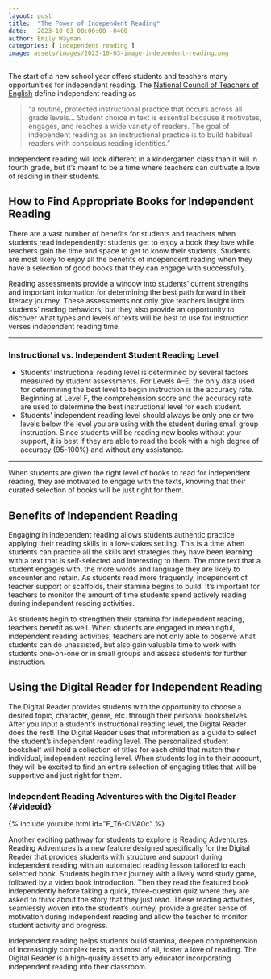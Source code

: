 ```yaml
---
layout: post
title:  "The Power of Independent Reading"
date:   2023-10-03 08:00:00 -0400
author: Emily Wayman
categories: [ independent reading ]
image: assets/images/2023-10-03-image-independent-reading.png
---
```


The start of a new school year offers students and teachers many opportunities for independent reading. The [National Council of Teachers of English](https://ncte.org/statement/independent-reading/) define independent reading as
> “a routine, protected instructional practice that occurs across all grade levels… Student choice in text is essential because it motivates, engages, and reaches a wide variety of readers. The goal of independent reading as an instructional practice is to build habitual readers with conscious reading identities.”

Independent reading will look different in a kindergarten class than it will in fourth grade, but it’s meant to be a time where teachers can cultivate a love of reading in their students.

## How to Find Appropriate Books for Independent Reading
There are a vast number of benefits for students and teachers when students read independently: students get to enjoy a book they love while teachers gain the time and space to get to know their students. Students are most likely to enjoy all the benefits of independent reading when they have a selection of good books that they can engage with successfully.

Reading assessments provide a window into students’ current strengths and important information for determining the best path forward in their literacy journey. These assessments not only give teachers insight into students’ reading behaviors, but they also provide an opportunity to discover what types and levels of texts will be best to use for instruction verses independent reading time.

***
### Instructional vs. Independent Student Reading Level
* Students’ instructional reading level is determined by several factors measured by student assessments. For Levels A–E, the only data used for determining the best level to begin instruction is the accuracy rate. Beginning at Level F, the comprehension score and the accuracy rate are used to determine the best instructional level for each student.
*	Students' independent reading level should always be only one or two levels below the level you are using with the student during small group instruction. Since students will be reading new books without your support, it is best if they are able to read the book with a high degree of accuracy (95-100%) and without any assistance.

***

When students are given the right level of books to read for independent reading, they are motivated to engage with the texts, knowing that their curated selection of books will be just right for them.

## Benefits of Independent Reading
Engaging in independent reading allows students authentic practice applying their reading skills in a low-stakes setting. This is a time when students can practice all the skills and strategies they have been learning with a text that is self-selected and interesting to them. The more text that a student engages with, the more words and language they are likely to encounter and retain. As students read more frequently, independent of teacher support or scaffolds, their stamina begins to build. It’s important for teachers to monitor the amount of time students spend actively reading during independent reading activities.

As students begin to strengthen their stamina for independent reading, teachers benefit as well. When students are engaged in meaningful, independent reading activities, teachers are not only able to observe what students can do unassisted, but also gain valuable time to work with students one-on-one or in small groups and assess students for further instruction.

## Using the Digital Reader for Independent Reading

The Digital Reader provides students with the opportunity to choose a desired topic, character, genre, etc. through their personal bookshelves. After you input a student’s instructional reading level, the Digital Reader does the rest! The Digital Reader uses that information as a guide to select the student’s independent reading level. The personalized student bookshelf will hold a collection of titles for each child that match their individual, independent reading level. When students log in to their account, they will be excited to find an entire selection of engaging titles that will be supportive and just right for them.

### Independent Reading Adventures with the Digital Reader {#videoid}
{% include youtube.html id="F_T6-ClVA0c" %}

Another exciting pathway for students to explore is Reading Adventures. Reading Adventures is a new feature designed specifically for the Digital Reader that provides students with structure and support during independent reading with an automated reading lesson tailored to each selected book. Students begin their journey with a lively word study game, followed by a video book introduction. Then they read the featured book independently before taking a quick, three-question quiz where they are asked to think about the story that they just read. These reading activities, seamlessly woven into the student’s journey, provide a greater sense of motivation during independent reading and allow the teacher to monitor student activity and progress.

Independent reading helps students build stamina, deepen comprehension of increasingly complex texts, and most of all, foster a love of reading. The Digital Reader is a high-quality asset to any educator incorporating independent reading into their classroom.
